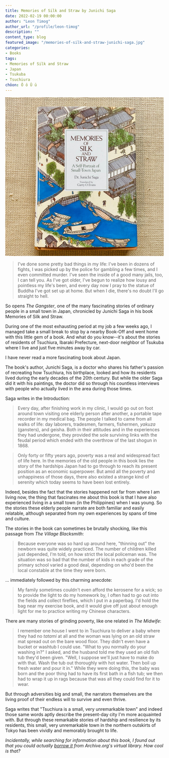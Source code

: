 ```yaml
---
title: Memories of Silk and Straw by Junichi Saga
date: 2022-02-19 00:00:00
author: "Leon Timog"
author_url: "/profile/leon-timog"
description: ""
content_type: blog
featured_image: "/memories-of-silk-and-straw-junichi-saga.jpg"
categories:
- Books
tags:
- Memories of Silk and Straw
- Japan
- Tsukuba
- Tsuchiura
chōon: Ō ō Ū ū
---
```

![Memories of Silk and Straw by Junichi Saga](memories-of-silk-and-straw-junichi-saga.jpg)

>I've done some pretty bad things in my life: I've been in dozens of fights, I was picked up by the police for gambling a few times, and I even committed murder. I've seen the inside of a good many jails, too, I can tell you. As I've got older, I've begun to realize how lousy and pointless my life's been, and every day now I pray to the statue of Buddha I've got set up at home. But when I die, there's no doubt I'll go straight to hell.

So opens *The Gangster*, one of the many fascinating stories of ordinary people in a small town in Japan, chronicled by Junichi Saga in his book Memories of Silk and Straw.

During one of the most exhausting period at my job a few weeks ago, I managed take a small break to stop by a nearby Book-Off and went home with this little gem of a book. And what do you know--it's about the stories of residents of Tsuchiura, Ibaraki Prefecture, next-door neighbor of Tsukuba where I live and just five minutes away by car.

I have never read a more fascinating book about Japan.

The book's author, Junichi Saga, is a doctor who shares his father's passion of recreating how Tsuchiura, his birthplace, looked and how its residents lived during the early decades of the 20th century. But while the older Saga did it with his paintings, the doctor did so through his countless interviews with people who actually lived in the area during those times.

Saga writes in the Introduction:

>Every day, after finishing work in my clinic, I would go out on foot around town visiting one elderly person after another, a portable tape recorder in my medical bag. The people I talked to came from all walks of life: day laborers, tradesmen, farmers, fishermen, *yakuza* (gansters), and geisha. Both in their attitudes and in the experiences they had undergone, they provided the sole surviving links with the feudal period which ended with the overthrow of the last shogun in 1868.

>Only forty or fifty years ago, poverty was a real and widespread fact of life here. In the memories of the old people in this book lies the story of the hardships Japan had to go through to reach its present position as an economic superpower. But amid all the poverty and unhappiness of those days, there also existed a strange kind of serenity which today seems to have been lost entirely.

Indeed, besides the fact that the stories happened not far from where I am living now, the thing that fascinates me about this book is that I have also experienced living in a small town (in the Philippines) when I was young. So the stories these elderly people narrate are both familiar and easily relatable, although separated from my own experiences by spans of time and culture.

The stories in the book can sometimes be brutally shocking, like this passage from *The Village Blacksmith*:

>Because everyone was so hard up around here, "thinning out" the newborn was quite widely practiced. The number of children killed just depended, I'm told, on how strict the local policeman was. The situation was so bad that the number of kids in each grade of the primary school varied a good deal, depending on who'd been the local constable at the time they were born.

... immediately followed by this charming anecdote:

>My family sometimes couldn't even afford the kerosene for a wick; so to provide the light to do my homework by, I often had to go out into the fields and collect fireflies, which I put in a paperbag. I'd hold the bag near my exercise book, and it would give off just about enough light for me to practice writing my Chinese characters.

There are many stories of grinding poverty, like one related in *The Midwife*:

>I remember one house I went to in Tsuchiura to deliver a baby where they had no *tatami* at all and the woman was lying on an old straw mat spread out on the bare wood floor. They didn't even have a bucket or washtub I could use. "What to you normally do your washing in?" I asked, and the husband told me they used an old fish tub they'd been given. "Well, I suppose we'll just have to make do with that. Wash the tub out thoroughly with hot water. Then boil up fresh water and pour it in." While they were doing this, the baby was born and the poor thing had to have its first bath in a fish tub; we then had to wrap it up in rags because that was all they could find for it to wear.

But through adversities big and small, the narrators themselves are the living proof of their endless will to survive and even thrive.

Saga writes that "Tsuchiura is a small, very unremarkable town" and indeed those same words aptly describe the present-day city I'm more acquainted with. But through these remarkable stories of hardship and resilience by its residents, this small, very unremarkable town in the northern outskirts of Tokyo has been vividly and memorably brought to life.

*Incidentally, while searching for information about this book, I found out that you could actually [borrow it](https://archive.org/details/memoriesofsilkst0000saga/) from Archive.org's virtual library. How cool is that?*